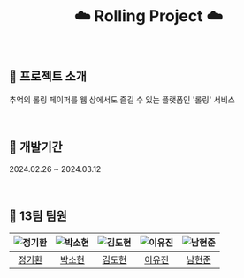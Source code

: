 # <div align="center"> ☁️ Rolling Project ☁️ </div>

</br>

## 🤍 프로젝트 소개
추억의 롤링 페이퍼를 웹 상에서도 즐길 수 있는 플랫폼인 '롤링' 서비스

</br>

## 🤍 개발기간
2024.02.26 ~ 2024.03.12

</br>

## 🤍 13팀 팀원

| <img src="https://avatars.githubusercontent.com/u/8645321?v=4" title="정기환"> | <img src="https://avatars.githubusercontent.com/u/63449836?v=4" title="박소현"> | <img src="https://avatars.githubusercontent.com/u/118147033?v=4" title="김도현"> | <img src="https://avatars.githubusercontent.com/u/144013048?v=4" title="이유진"> | <img src="https://avatars.githubusercontent.com/u/121845820?v=4" title="남현준"> |
| :--------------------------------: | :----------------------------------: | :--------------------------------: | :-------------------------------------------------------: | :-------------------------------: |
|[정기환](https://github.com/KiHwanChong)|[박소현](https://github.com/thgus5335)|[김도현](https://github.com/jd105)|[이유진](https://github.com/eugene9851)|[남현준](https://github.com/hyunjun9788)|

</br>
